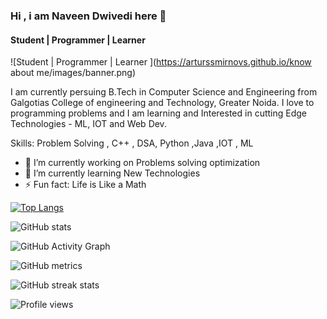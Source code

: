 ### Hi , i am Naveen Dwivedi here 👋
#### Student | Programmer | Learner 
![Student | Programmer | Learner ](https://arturssmirnovs.github.io/know about me/images/banner.png)

I am currently persuing B.Tech in Computer Science and Engineering 
from  Galgotias College of engineering and Technology, Greater Noida.
I love to programming problems and I am learning and Interested in cutting Edge Technologies - ML, IOT and Web Dev.

Skills: Problem Solving , C++ , DSA, Python ,Java ,IOT , ML

- 🔭 I’m currently working on Problems solving optimization 
- 🌱 I’m currently learning New Technologies 
- ⚡ Fun fact: Life is Like a Math 


 

[![Top Langs](https://github-readme-stats.vercel.app/api/top-langs/?username=naveen-dwivedi-7)](https://github.com/anuraghazra/github-readme-stats)

![GitHub stats](https://github-readme-stats.vercel.app/api?username=naveen-dwivedi-7&show_icons=true)  

![GitHub Activity Graph](https://activity-graph.herokuapp.com/graph?username=naveen-dwivedi-7)  

![GitHub metrics](https://metrics.lecoq.io/naveen-dwivedi-7)  

![GitHub streak stats](https://github-readme-streak-stats.herokuapp.com/?user=naveen-dwivedi-7)  

![Profile views](https://gpvc.arturio.dev/naveen-dwivedi-7)  



           
  
